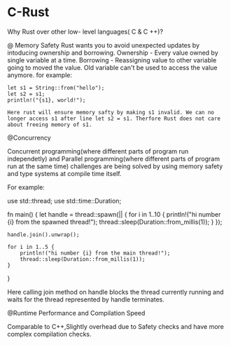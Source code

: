 # C-Rust

Why Rust over other low- level languages( C & C ++)?

@ Memory Safety 
Rust wants you to avoid unexpected updates by intoducing ownership and borrowing.
Ownership - Every value owned by single variable at a time.
Borrowing - Reassigning value to other variable going to moved the value. Old variable can't be used to access the value anymore.
for example:

    let s1 = String::from("hello");
    let s2 = s1;
    println!("{s1}, world!");

    Here rust will ensure memory safty by making s1 invalid. We can no longer access s1 after line let s2 = s1. Therfore Rust does not care about freeing memory of s1.

@Concurrency

Concurrent programming(where different parts of program run independetly) and Parallel programming(where different parts of program run at the same time) challenges are being solved by using memory safety and type systems at compile time itself.

For example:


use std::thread;
use std::time::Duration;

fn main() {
    let handle = thread::spawn(|| {
        for i in 1..10 {
            println!("hi number {i} from the spawned thread!");
            thread::sleep(Duration::from_millis(1));
        }
    });

    handle.join().unwrap();

    for i in 1..5 {
        println!("hi number {i} from the main thread!");
        thread::sleep(Duration::from_millis(1));
    }
}

Here calling join method on handle blocks the thread currently running and waits for the thread represented by handle terminates.

@Runtime Performance and Compilation Speed

Comparable to C++,Slightly overhead due to Safety checks and have more complex compilation checks.





